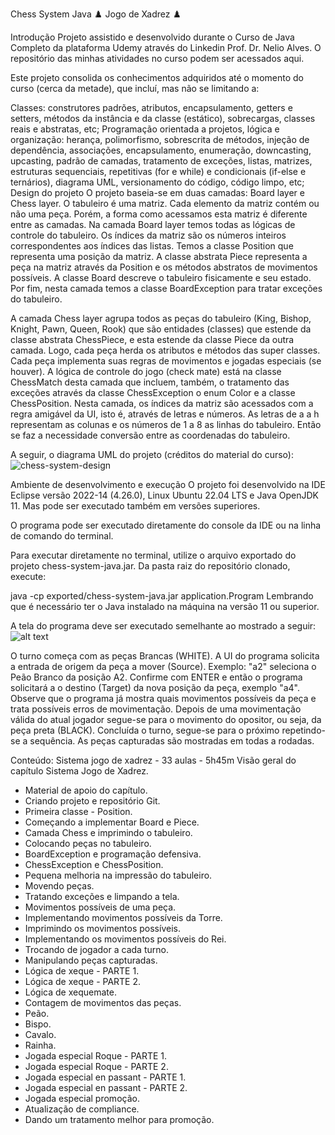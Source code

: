 Chess System Java
♟️ Jogo de Xadrez ♟️

Introdução
Projeto assistido e desenvolvido durante o Curso de Java Completo da plataforma Udemy através do Linkedin Prof. Dr. Nelio Alves. O repositório das minhas atividades no curso podem ser acessados aqui.

Este projeto consolida os conhecimentos adquiridos até o momento do curso (cerca da metade), que incluí, mas não se limitando a:

Classes: construtores padrões, atributos, encapsulamento, getters e setters, métodos da instância e da classe (estático), sobrecargas, classes reais e abstratas, etc;
Programação orientada a projetos, lógica e organização: herança, polimorfismo, sobrescrita de métodos, injeção de dependência, associações, encapsulamento, enumeração, downcasting, upcasting, padrão de camadas, tratamento de exceções, listas, matrizes, estruturas sequenciais, repetitivas (for e while) e condicionais (if-else e ternários), diagrama UML, versionamento do código, código limpo, etc;
Design do projeto
O projeto baseia-se em duas camadas: Board layer e Chess layer. O tabuleiro é uma matriz. Cada elemento da matriz contém ou não uma peça. Porém, a forma como acessamos esta matriz é diferente entre as camadas. Na camada Board layer temos todas as lógicas de controle do tabuleiro. Os índices da matriz são os números inteiros correspondentes aos índices das listas. Temos a classe Position que representa uma posição da matriz. A classe abstrata Piece representa a peça na matriz através da Position e os métodos abstratos de movimentos possíveis. A classe Board descreve o tabuleiro fisicamente e seu estado. Por fim, nesta camada temos a classe BoardException para tratar exceções do tabuleiro.

A camada Chess layer agrupa todos as peças do tabuleiro (King, Bishop, Knight, Pawn, Queen, Rook) que são entidades (classes) que estende da classe abstrata ChessPiece, e esta estende da classe Piece da outra camada. Logo, cada peça herda os atributos e métodos das super classes. Cada peça implementa suas regras de movimentos e jogadas especiais (se houver). A lógica de controle do jogo (check mate) está na classe ChessMatch desta camada que incluem, também, o tratamento das exceções através da classe ChessException o enum Color e a classe ChessPosition. Nesta camada, os índices da matriz são acessados com a regra amigável da UI, isto é, através de letras e números. As letras de a a h representam as colunas e os números de 1 a 8 as linhas do tabuleiro. Então se faz a necessidade conversão entre as coordenadas do tabuleiro.

A seguir, o diagrama UML do projeto (créditos do material do curso): 
![chess-system-design](https://github.com/user-attachments/assets/f751a8e5-662a-4110-abee-40d3a7bddd29)

Ambiente de desenvolvimento e execução
O projeto foi desenvolvido na IDE Eclipse versão 2022-14 (4.26.0), Linux Ubuntu 22.04 LTS e Java OpenJDK 11. Mas pode ser executado também em versões superiores.

O programa pode ser executado diretamente do console da IDE ou na linha de comando do terminal.

Para executar diretamente no terminal, utilize o arquivo exportado do projeto chess-system-java.jar. Da pasta raiz do repositório clonado, execute:

java -cp exported/chess-system-java.jar application.Program
Lembrando que é necessário ter o Java instalado na máquina na versão 11 ou superior.

A tela do programa deve ser executado semelhante ao mostrado a seguir:
![alt text](https://github.com/user-attachments/assets/2364f849-97c7-48e4-9ada-ec1760dafb01)



O turno começa com as peças Brancas (WHITE). A UI do programa solicita a entrada de origem da peça a mover (Source). Exemplo: "a2" seleciona o Peão Branco da posição A2. Confirme com ENTER e então o programa solicitará a o destino (Target) da nova posição da peça, exemplo "a4". Observe que o programa já mostra quais movimentos possíveis da peça e trata possíveis erros de movimentação. Depois de uma movimentação válida do atual jogador segue-se para o movimento do opositor, ou seja, da peça preta (BLACK). Concluída o turno, segue-se para o próximo repetindo-se a sequência. As peças capturadas são mostradas em todas a rodadas.



Conteúdo: Sistema jogo de xadrez - 33 aulas - 5h45m
 Visão geral do capítulo Sistema Jogo de Xadrez.
- Material de apoio do capítulo.
- Criando projeto e repositório Git.
- Primeira classe - Position.
- Começando a implementar Board e Piece.
- Camada Chess e imprimindo o tabuleiro.
- Colocando peças no tabuleiro.
- BoardException e programação defensiva.
- ChessException e ChessPosition.
- Pequena melhoria na impressão do tabuleiro.
- Movendo peças.
- Tratando exceções e limpando a tela.
- Movimentos possíveis de uma peça.
- Implementando movimentos possíveis da Torre.
- Imprimindo os movimentos possíveis.
- Implementando os movimentos possíveis do Rei.
- Trocando de jogador a cada turno.
- Manipulando peças capturadas.
- Lógica de xeque - PARTE 1.
- Lógica de xeque - PARTE 2.
- Lógica de xequemate.
- Contagem de movimentos das peças.
- Peão.
- Bispo.
- Cavalo.
- Rainha.
- Jogada especial Roque - PARTE 1.
- Jogada especial Roque - PARTE 2.
- Jogada especial en passant - PARTE 1.
- Jogada especial en passant - PARTE 2.
- Jogada especial promoção.
- Atualização de compliance.
- Dando um tratamento melhor para promoção.
